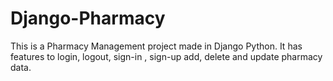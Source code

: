 # Django-Pharmacy
This is a Pharmacy Management project made in Django Python. It has features to login, logout, sign-in , sign-up add, delete and update pharmacy data.
